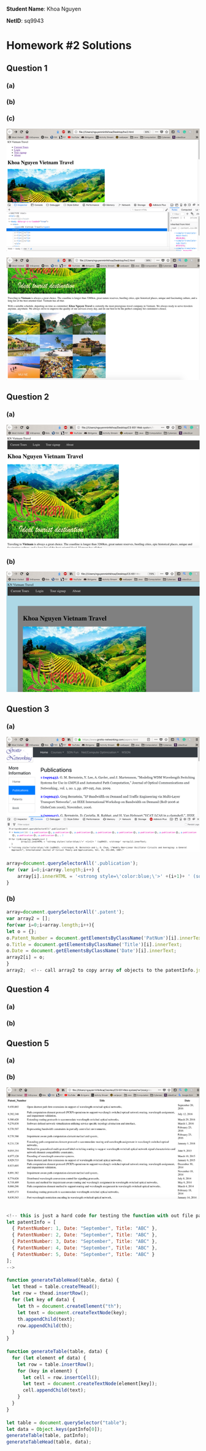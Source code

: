 **Student Name**:  Khoa Nguyen

**NetID**: sq9943

# Homework #2 Solutions

## Question 1 
### (a)

### (b)

### (c)

![1c1](images/1c1.png)

![1c2](images/1c2.png)

## Question 2
### (a)

![2a](images/2a.png)

### (b)

![2b](images/2b.png)

## Question 3
### (a)

![3a](images/3a.png)

```javascript
array=document.querySelectorAll('.publication');
for (var i=0;i<array.length;i++) {
	array[i].innerHTML = '<strong style=\'color:blue;\'>' +(i+1)+ ' (sq9943). </strong>' +array[i].innerText;
}
```

### (b)
```javascript
array=document.querySelectorAll('.patent');
var array2 = [];
for(var i=0;i<array.length;i++){
let o = {};
o.Patent_Number = document.getElementsByClassName('PatNum')[i].innerText;
o.Title = document.getElementsByClassName('Title')[i].innerText;
o.Date = document.getElementsByClassName('Date')[i].innerText;
array2[i] = o;
}
array2;  <!-- call array2 to copy array of objects to the patentInfo.js -->
```

## Question 4
### (a)

### (b)

## Question 5
### (a) 

### (b)

![5b](images/5b.png)

```javascript

<!-- this is just a hard code for testing the function with out file patentInfo.js
let patentInfo = [
  { PatentNumber: 1, Date: "September", Title: "ABC" },
  { PatentNumber: 2, Date: "September", Title: "ABC" },
  { PatentNumber: 3, Date: "September", Title: "ABC" },
  { PatentNumber: 4, Date: "September", Title: "ABC" },
  { PatentNumber: 5, Date: "September", Title: "ABC" }
];
-->

function generateTableHead(table, data) {
  let thead = table.createTHead();
  let row = thead.insertRow();
  for (let key of data) {
    let th = document.createElement("th");
    let text = document.createTextNode(key);
    th.appendChild(text);
    row.appendChild(th);
  }
}

function generateTable(table, data) {
  for (let element of data) {
    let row = table.insertRow();
    for (key in element) {
      let cell = row.insertCell();
      let text = document.createTextNode(element[key]);
      cell.appendChild(text);
    }
  }
}

let table = document.querySelector("table");
let data = Object.keys(patInfo[0]);
generateTable(table, patInfo);
generateTableHead(table, data);
```